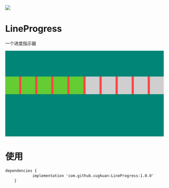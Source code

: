 [![](https://jitpack.io/v/cugkuan/LineProgress.svg)](https://jitpack.io/#cugkuan/LineProgress)

# LineProgress
一个进度指示器

![image](https://github.com/cugkuan/LineProgress/blob/master/pic/image.jpeg)

# 使用
```
dependencies {
	        implementation 'com.github.cugkuan:LineProgress:1.0.0'
	}
```

